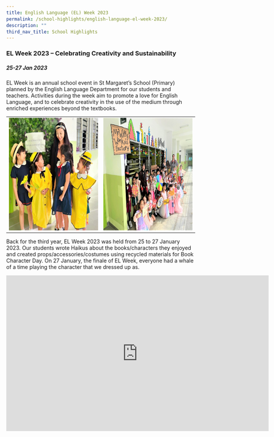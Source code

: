 ```yaml
---
title: English Language (EL) Week 2023
permalink: /school-highlights/english-language-el-week-2023/
description: ""
third_nav_title: School Highlights
---
```

### EL Week 2023 – Celebrating Creativity and Sustainability

##### 25-27 Jan 2023

EL Week is an annual school event in St Margaret’s School (Primary) planned by the English Language Department for our students and teachers. Activities during the week aim to promote a love for English Language, and to celebrate creativity in the use of the medium through enriched experiences beyond the textbooks.  

<table>
<tbody><tr>
		<td><img alt="elweek01" src="/images/EL%20Week%202023/elweek_01.jpeg" style="width:500px;height:300px;"> </td>
		<td><img alt="elweek02" src="/images/EL%20Week%202023/elweek_02.jpeg" style="width:500px;height:300px;"> </td>
</tr></tbody></table>
  
Back for the third year, EL Week 2023 was held from 25 to 27 January 2023. Our students wrote Haikus about the books/characters they enjoyed and created props/accessories/costumes using recycled materials for Book Character Day. On 27 January, the finale of EL Week, everyone had a whale of a time playing the character that we dressed up as.

<center>
<iframe width="700" height="415" src="https://www.youtube.com/embed/g7Db5BlUDiA" title="YouTube video player" frameborder="0" allow="accelerometer; autoplay; clipboard-write; encrypted-media; gyroscope; picture-in-picture; web-share" allowfullscreen=""></iframe>
</center>